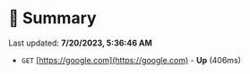# 📖 Summary
Last updated: **7/20/2023, 5:36:46 AM**

- `GET` [https://google.com](https://google.com) - **Up** (406ms)
